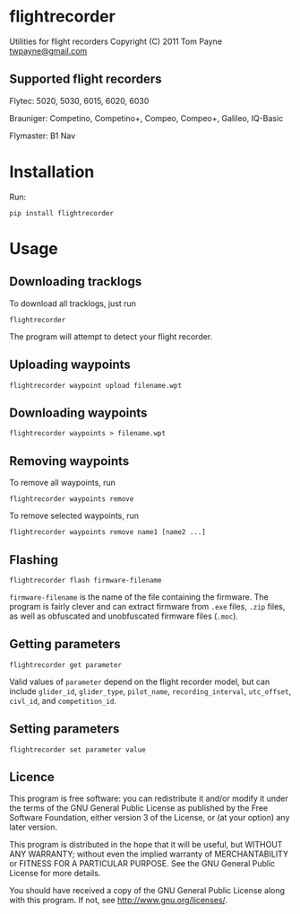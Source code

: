 flightrecorder
==============

Utilities for flight recorders
Copyright (C) 2011  Tom Payne <twpayne@gmail.com>


Supported flight recorders
--------------------------

Flytec: 5020, 5030, 6015, 6020, 6030

Brauniger: Competino, Competino+, Compeo, Compeo+, Galileo, IQ-Basic

Flymaster: B1 Nav


Installation
============

Run:

    pip install flightrecorder


Usage
=====


Downloading tracklogs
---------------------

To download all tracklogs, just run

    flightrecorder

The program will attempt to detect your flight recorder.



Uploading waypoints
-------------------

    flightrecorder waypoint upload filename.wpt



Downloading waypoints
---------------------

    flightrecorder waypoints > filename.wpt



Removing waypoints
------------------

To remove all waypoints, run

    flightrecorder waypoints remove

To remove selected waypoints, run

    flightrecorder waypoints remove name1 [name2 ...]



Flashing
--------

    flightrecorder flash firmware-filename

`firmware-filename` is the name of the file containing the firmware.  The
program is fairly clever and can extract firmware from `.exe` files, `.zip`
files, as well as obfuscated and unobfuscated firmware files (`.moc`).



Getting parameters
------------------

    flightrecorder get parameter

Valid values of `parameter` depend on the flight recorder model, but can
include `glider_id`, `glider_type`, `pilot_name`, `recording_interval`,
`utc_offset`, `civl_id`, and `competition_id`.



Setting parameters
------------------

    flightrecorder set parameter value



Licence
-------

This program is free software: you can redistribute it and/or modify it under
the terms of the GNU General Public License as published by the Free Software
Foundation, either version 3 of the License, or (at your option) any later
version.

This program is distributed in the hope that it will be useful, but WITHOUT ANY
WARRANTY; without even the implied warranty of MERCHANTABILITY or FITNESS FOR A
PARTICULAR PURPOSE.  See the GNU General Public License for more details.

You should have received a copy of the GNU General Public License along with
this program.  If not, see <http://www.gnu.org/licenses/>.
